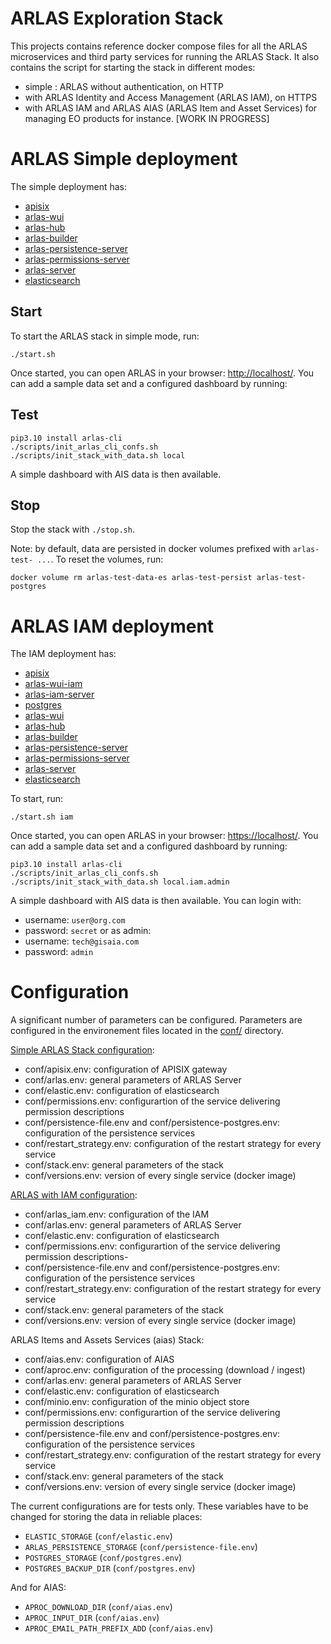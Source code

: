 # ARLAS Exploration Stack

This projects contains reference docker compose files for all the ARLAS microservices and third party services for running the ARLAS Stack. It also contains the script for starting the stack in different modes:
- simple : ARLAS without authentication, on HTTP
- with ARLAS Identity and Access Management (ARLAS IAM), on HTTPS
- with ARLAS IAM and ARLAS AIAS (ARLAS Item and Asset Services) for managing EO products for instance. [WORK IN PROGRESS]

# ARLAS Simple deployment

The simple deployment has:
- [apisix](https://apisix.apache.org/)
- [arlas-wui](https://github.com/gisaia/ARLAS-wui)
- [arlas-hub](https://github.com/gisaia/ARLAS-wui-hub)
- [arlas-builder](https://github.com/gisaia/ARLAS-wui-builder)
- [arlas-persistence-server](https://github.com/gisaia/ARLAS-persistence)
- [arlas-permissions-server](https://github.com/gisaia/ARLAS-permissions)
- [arlas-server](https://github.com/gisaia/ARLAS-server)
- [elasticsearch](https://github.com/elastic/elasticsearch)


## Start
To start the ARLAS stack in simple mode, run: 
```shell
./start.sh
```

Once started, you can open ARLAS in your browser: [http://localhost/](http://localhost/).
You can add a sample data set and a configured dashboard by running:

## Test

```shell
pip3.10 install arlas-cli
./scripts/init_arlas_cli_confs.sh
./scripts/init_stack_with_data.sh local
```

A simple dashboard with AIS data is then available.

## Stop

Stop the stack with `./stop.sh`. 

Note: by default, data are persisted in docker volumes prefixed with `arlas-test- ...`. To reset the volumes, run:

```shell
docker volume rm arlas-test-data-es arlas-test-persist arlas-test-postgres
```

# ARLAS IAM deployment

The IAM deployment has:
- [apisix](https://apisix.apache.org/)
- [arlas-wui-iam](https://github.com/gisaia/ARLAS-wui-iam)
- [arlas-iam-server](https://github.com/gisaia/ARLAS-IAM)
- [postgres](https://www.postgresql.org/)
- [arlas-wui](https://github.com/gisaia/ARLAS-wui)
- [arlas-hub](https://github.com/gisaia/ARLAS-wui-hub)
- [arlas-builder](https://github.com/gisaia/ARLAS-wui-builder)
- [arlas-persistence-server](https://github.com/gisaia/ARLAS-persistence)
- [arlas-permissions-server](https://github.com/gisaia/ARLAS-permissions)
- [arlas-server](https://github.com/gisaia/ARLAS-server)
- [elasticsearch](https://github.com/elastic/elasticsearch)

To start, run: 
```shell
./start.sh iam
```
Once started, you can open ARLAS in your browser: [https://localhost/](https://localhost/).
You can add a sample data set and a configured dashboard by running:

```shell
pip3.10 install arlas-cli
./scripts/init_arlas_cli_confs.sh
./scripts/init_stack_with_data.sh local.iam.admin
```

A simple dashboard with AIS data is then available. You can login with:
- username: `user@org.com`
- password: `secret`
or as admin:
- username: `tech@gisaia.com`
- password: `admin`

# Configuration

A significant number of parameters can be configured. Parameters are configured in the environement files located in the [conf/](conf/) directory.

[Simple ARLAS Stack configuration](docker_compose_services_simple.md):
- conf/apisix.env: configuration of APISIX gateway
- conf/arlas.env: general parameters of ARLAS Server
- conf/elastic.env: configuration of elasticsearch
- conf/permissions.env: configurartion of the service delivering permission descriptions
- conf/persistence-file.env and conf/persistence-postgres.env: configuration of the persistence services
- conf/restart_strategy.env: configuration of the restart strategy for every service
- conf/stack.env: general parameters of the stack
- conf/versions.env: version of every single service (docker image)


[ARLAS with IAM configuration](docker_compose_services_iam.md):
- conf/arlas_iam.env: configuration of the IAM
- conf/arlas.env: general parameters of ARLAS Server
- conf/elastic.env: configuration of elasticsearch
- conf/permissions.env: configurartion of the service delivering permission descriptions- 
- conf/persistence-file.env and conf/persistence-postgres.env: configuration of the persistence services
- conf/restart_strategy.env: configuration of the restart strategy for every service
- conf/stack.env: general parameters of the stack
- conf/versions.env: version of every single service (docker image)

ARLAS Items and Assets Services (aias) Stack:
- conf/aias.env: configuration of AIAS
- conf/aproc.env: configuration of the processing (download / ingest)
- conf/arlas.env: general parameters of ARLAS Server
- conf/elastic.env: configuration of elasticsearch
- conf/minio.env: configuration of the minio object store
- conf/permissions.env: configurartion of the service delivering permission descriptions
- conf/persistence-file.env and conf/persistence-postgres.env: configuration of the persistence services
- conf/restart_strategy.env: configuration of the restart strategy for every service
- conf/stack.env: general parameters of the stack
- conf/versions.env: version of every single service (docker image)


The current configurations are for tests only. These variables have to be changed for storing the data in reliable places:
- `ELASTIC_STORAGE` (`conf/elastic.env`)
- `ARLAS_PERSISTENCE_STORAGE` (`conf/persistence-file.env`)
- `POSTGRES_STORAGE` (`conf/postgres.env`)
- `POSTGRES_BACKUP_DIR` (`conf/postgres.env`)

And for AIAS:
- `APROC_DOWNLOAD_DIR` (`conf/aias.env`)
- `APROC_INPUT_DIR` (`conf/aias.env`)
- `APROC_EMAIL_PATH_PREFIX_ADD` (`conf/aias.env`)
